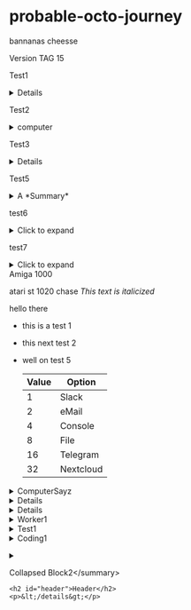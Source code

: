 # probable-octo-journey
bannanas
cheesse

Version TAG 15

Test1
<details>computer
  test line1
  </details>

Test2
<details><summary>
  computer
  </summary>
  test line1
  </details>
  

Test3
<details>
  
This is an H1
=============

This is an H2
-------------
  test line1
  </details>
  


Test5
<details markdown=block>
<summary markdown=span>A *Summary*</summary>
These are the **details** for this item.
</details>

test6
<details>
	<summary>Click to expand</summary>
	<pre>
Playstation		
	Long content here
	</pre>

</details>

test7
<details>
	<summary>Click to expand</summary>
	
		
	Long content here
	

</details>
Amiga 1000

atari st 1020
chase
*This text is italicized*

hello there
- this is a test 1
- this next test 2
- well on test 5

  
  | Value | Option        |
  |-------|---------------|
  | 1     | Slack         |
  | 2     | eMail         |
  | 4     | Console       |
  | 8     | File          |
  | 16    | Telegram      |
  | 32    | Nextcloud     |
  
<details><summary>ComputerSayz</summary>
  
  Hello there peoplez
  
  </details>
  
<details>
  <h1 id="header">Header</h1>

  <p>Para<em>graph</em>withi 0</p>

  <blockquote>witin 1
    <p>quote witin 2</p>
  </blockquote>
</details>

<details>computer
  test line1
  </details>

<details>
  <summary>Worker1
  </summary>
  <h1 id="header">Header</h1>

  <p>Para<em>graph</em>withi 0</p>

  <blockquote>witin 1
    <p>quote witin 2</p>
  </blockquote>
</details>


<details><summary>Test1</summary>
  <h1 id="header">Header</h1>

  <p>Para<em>graph</em>withi 0</p>

  <blockquote>witin 1
    <p>quote witin 2</p>
  </blockquote>
</details>

<details>
  <summary>Coding1
  </summary>
    
  | Value | Option        |
  |-------|---------------|
  | 1     | Slack         |
  | 2     | eMail         |
  | 4     | Console       |
  | 8     | File          |
  | 16    | Telegram      |
  | 32    | Nextcloud     |
  
  This is test line
  \n\n## Header\n</details>
  
<details>
  <summary>
    <p>Collapsed Block2&lt;/summary&gt;</p>

    <h2 id="header">Header</h2>
    <p>&lt;/details&gt;</p>
  </summary>
</details>
